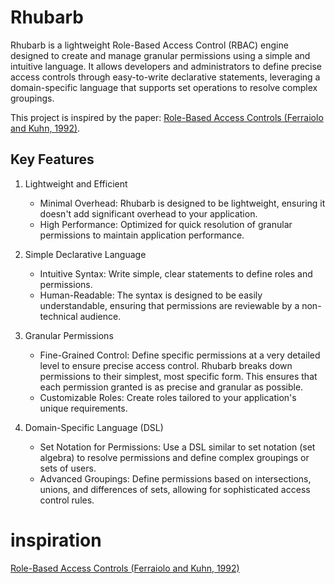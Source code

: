 # Rhubarb

Rhubarb is a lightweight Role-Based Access Control (RBAC) engine designed to create and manage granular permissions using a simple and intuitive language. It allows developers and administrators to define precise access controls through easy-to-write declarative statements, leveraging a domain-specific language that supports set operations to resolve complex groupings.

This project is inspired by the paper: [Role-Based Access Controls (Ferraiolo and Kuhn, 1992)](https://arxiv.org/ftp/arxiv/papers/0903/0903.2171.pdf).

## Key Features

1. Lightweight and Efficient

    - Minimal Overhead: Rhubarb is designed to be lightweight, ensuring it doesn't add significant overhead to your application.
    - High Performance: Optimized for quick resolution of granular permissions to maintain application performance.

2. Simple Declarative Language

    - Intuitive Syntax: Write simple, clear statements to define roles and permissions.
    - Human-Readable: The syntax is designed to be easily understandable, ensuring that permissions are reviewable by a non-technical audience.

3. Granular Permissions

    - Fine-Grained Control: Define specific permissions at a very detailed level to ensure precise access control. Rhubarb breaks down permissions to their simplest, most specific form. This ensures that each permission granted is as precise and granular as possible.
    - Customizable Roles: Create roles tailored to your application's unique requirements.

4. Domain-Specific Language (DSL)

    - Set Notation for Permissions: Use a DSL similar to set notation (set algebra) to resolve permissions and define complex groupings or sets of users.
    - Advanced Groupings: Define permissions based on intersections, unions, and differences of sets, allowing for sophisticated access control rules.

# inspiration

[Role-Based Access Controls (Ferraiolo and Kuhn, 1992)](https://arxiv.org/ftp/arxiv/papers/0903/0903.2171.pdf)


